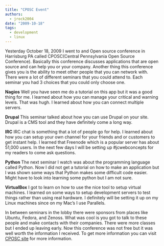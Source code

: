 ```yaml
---
title: "CPOSC Event"
authors:
  - jrock2004
date: "2009-10-18"
tags:
  - development
  - linux
---
```


Yesterday October 18, 2009 I went to and Open source conference in Harrisburg PA called CPOSC(Central Pennsylvania Open Source Conference). Basically this conference discusses applications that are open source and can help you or your company. Another thing this conference gives you is the ability to meet other people that you can network with. There were a lot of different seminars that you could attend to. Each seminar you had 3 choices that you could only choose one.

**Nagios** Well you have seen me do a tutorial on this app but it was a good thing for me. I learned about how you can manage your critical and warning levels. That was hugh. I learned about how you can connect multiple servers.

**Drupal** This seminar talked about how you can use Drupal on your site. Drupal is a CMS tool and they have definitely come a long way.

**IRC** IRC chat is something that a lot of people go for help. I learned about how you can setup your own channel for your friends and or customers to get instant help. I learned that Freenode which is a popular server has about 51,000 users. In the next few days I will be setting up #jcwebconcepts for my readers to come ask questions.

**Python** The next seminar I watch was about the programming language called Python. Now I did not get a tutorial on how to make an application but I was shown some ways that Python makes some difficult code easier. Might have to look into learning some python but I am not sure.

**VirtualBox** I got to learn on how to use the nice tool to setup virtual machines. I learned on some ways to setup development servers to test things rather than using real hardware. I definitely will be setting it up on my Linux machines since on my Mac’s I use Parallels.

In between seminars in the lobby there were sponsors from places like Ubuntu, Fedora, and Zenoss. What was cool is you got to talk to these people and make contacts with their companies. There were more classes but I ended up leaving early. Now this conference was not free but it was well worth the information I received. To get more information you can visit [CPOSC site](http://www.cposc.org/) for more information.
